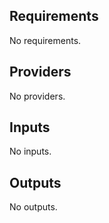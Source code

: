 <!-- BEGIN_TF_DOCS -->
## Requirements

No requirements.

## Providers

No providers.

## Inputs

No inputs.

## Outputs

No outputs.
<!-- END_TF_DOCS -->